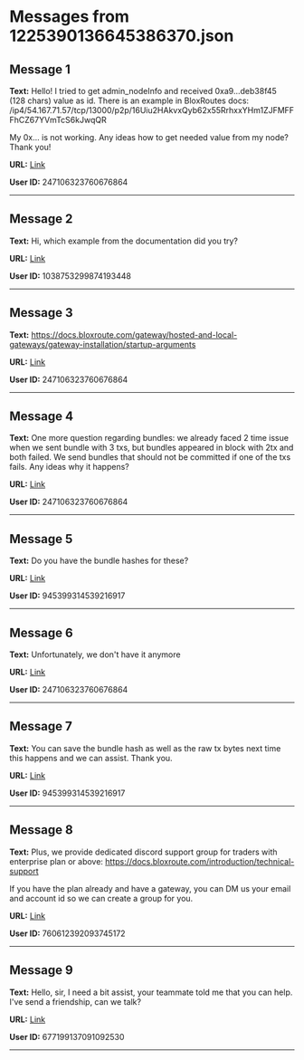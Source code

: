 # Messages from 1225390136645386370.json

## Message 1

**Text:** Hello! I tried to get admin_nodeInfo and received 0xa9...deb38f45 (128 chars) value as id.
There is an example in BloxRoutes docs: /ip4/54.167.71.57/tcp/13000/p2p/16Uiu2HAkvxQyb62x55RrhxxYHm1ZJFMFFFhCZ67YVmTcS6kJwqQR

My 0x... is not working. Any ideas how to get needed value from my node? Thank you!

**URL:** [Link](https://discord.com/channels/638409433860407300/638411171233398824/1225390136645386370)

**User ID:** 247106323760676864

---

## Message 2

**Text:** Hi, which example from the documentation did you try?

**URL:** [Link](https://discord.com/channels/638409433860407300/638411171233398824/1225430716003778621)

**User ID:** 1038753299874193448

---

## Message 3

**Text:** https://docs.bloxroute.com/gateway/hosted-and-local-gateways/gateway-installation/startup-arguments

**URL:** [Link](https://discord.com/channels/638409433860407300/638411171233398824/1225445710284197898)

**User ID:** 247106323760676864

---

## Message 4

**Text:** One more question regarding bundles: we already faced 2 time issue when we sent bundle with 3 txs, but bundles appeared in block with 2tx and both failed. We send bundles that should not be committed if one of the txs fails. Any ideas why it happens?

**URL:** [Link](https://discord.com/channels/638409433860407300/638411171233398824/1225466139723956305)

**User ID:** 247106323760676864

---

## Message 5

**Text:** Do you have the bundle hashes for these?

**URL:** [Link](https://discord.com/channels/638409433860407300/638411171233398824/1225481897233092658)

**User ID:** 945399314539216917

---

## Message 6

**Text:** Unfortunately, we don't have it anymore

**URL:** [Link](https://discord.com/channels/638409433860407300/638411171233398824/1225502991415513288)

**User ID:** 247106323760676864

---

## Message 7

**Text:** You can save the bundle hash as well as the raw tx bytes next time this happens and we can assist. Thank you.

**URL:** [Link](https://discord.com/channels/638409433860407300/638411171233398824/1225507879465914450)

**User ID:** 945399314539216917

---

## Message 8

**Text:** Plus, we provide dedicated discord support group for traders with enterprise plan or above: https://docs.bloxroute.com/introduction/technical-support

If you have the plan already and have a gateway, you can DM us your email and account id so we can create a group for you.

**URL:** [Link](https://discord.com/channels/638409433860407300/638411171233398824/1225522275827056742)

**User ID:** 760612392093745172

---

## Message 9

**Text:** Hello, sir, I need a bit assist, your teammate told me that you can help. I've send a friendship, can we talk?

**URL:** [Link](https://discord.com/channels/638409433860407300/638411171233398824/1225855359516803163)

**User ID:** 677199137091092530

---

